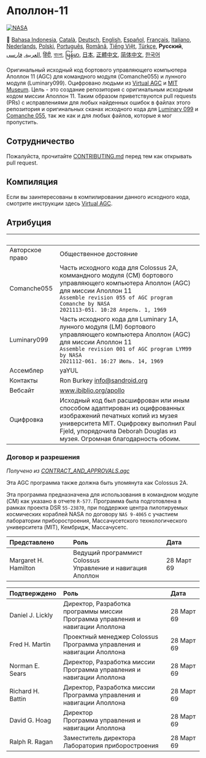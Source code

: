 # Аполлон-11
[![NASA][1]][2]

:crossed_flags:
[Bahasa Indonesia][ID],
[Català][CA],
[Deutsch][DE],
[English][EN],
[Español][ES],
[Français][FR],
[Italiano][IT],
[Nederlands][NL],
[Polski][PL],
[Português][PT_BR],
[Română][RO],
[Tiếng Việt][VI],
[Türkçe][TR],
**Русский**,
[العربية][AR],
[فارسی][FA],
[हिंदी][HI_IN],
[বাংলা][BD_BN],
[မြန်မာ][MM],
[日本][JA],
[正體中文][ZH_TW],
[简体中文][ZH_CN],
[한국어][KO_KR]

[AR]:README.ar.md
[BD_BN]:README.bd_bn.md
[CA]:README.ca.md
[DE]:README.de.md
[EN]:README.md
[ES]:README.es.md
[FA]:README.fa.md
[FR]:README.fr.md
[HI_IN]:README.hi_in.md
[ID]:README.id.md
[IT]:README.it.md
[JA]:README.ja.md
[KO_KR]:README.ko_kr.md
[MM]:README.mm.md
[PL]:README.pl.md
[PT_BR]:README.pt_br.md
[RO]:README.ro.md
[RU]:README.ru.md
[TR]:README.tr.md
[VI]:README.vi.md
[ZH_CN]:README.zh_cn.md
[ZH_TW]:README.zh_tw.md
[NL]:README.nl.md

Оригинальный исходный код бортового управляющего компьютера Аполлон 11 (AGC) для командного модуля (Comanche055) и лунного модуля (Luminary099).
Оцифровано людьми из [Virtual AGC][3] и [MIT Museum][4]. Цель - это создание репозитория с оригинальным исходным кодом миссии Аполлон 11.
Таким образом приветствуются pull requests (PRs) с исправлениями для любых найденных ошибок в файлах этого репозитория и оригинальных сканах исходного кода для [Luminary 099][5] и [Comanche 055][6], так же как и для любых файлов, которые я мог пропустить.

## Сотрудничество
Пожалуйста, прочитайте [CONTRIBUTING.md][7] перед тем как открывать pull request.

## Компиляция
Если вы заинтересованы в компилировании данного исходного кода, смотрите инструкции здесь [Virtual AGC][8].

## Атрибуция

&nbsp;         | &nbsp;
:------------- | :-----
Авторское право      | Общественное достояние
Comanche055    | Часть исходного кода для Colossus 2A, коммандного модуля (CM) бортового управляющего компьютера Аполлон (AGC) для миссии Аполлон 11<br>`Assemble revision 055 of AGC program Comanche by NASA`<br>`2021113-051. 10:28 Апрель. 1, 1969`
Luminary099    | Часть исходного кода для Luminary 1A, лунного модуля (LM) бортового управляющего компьютера Аполлон (AGC) для миссии Аполлон 11<br>`Assemble revision 001 of AGC program LYM99 by NASA`<br>`2021112-061. 16:27 Июль. 14, 1969`
Ассемблер      | yaYUL
Контакты        | Ron Burkey <info@sandroid.org>
Вебсайт        | www.ibiblio.org/apollo
Оцифровка | Исходный код был расшифрован или иным способом адаптирован из оцифрованных изображений печатных копий из музея университета MIT. Оцифровку выполнил Paul Fjeld, упорядочила Deborah Douglas из музея. Огромная благодарность обоим.

### Договор и разрешения
*Получено из [CONTRACT_AND_APPROVALS.agc]*

Эта AGC программа также должна быть упомянута как Colossus 2A.

Эта программа предназначена для использования в командном модуле (CM) как указано в отчете `R-577`. Программа была подготовлена в рамках проекта DSR `55-23870`, при поддержке центра пилотируемых космических кораблей NASA по договору `NAS 9-4065` с участием лаборатории приборостроения, Массачусетского технологического университета (MIT), Кембридж, Массачусетс.

Представлено          | Роль | Дата
:-------------------- | :--- | :---
Margaret H. Hamilton  | Ведущий программист Colossus<br>Управление и навигация Аполлон | 28 Март 69

Подтверждено        | Роль | Дата
:----------------- | :--- | :---
Daniel J. Lickly   | Директор, Разработка программы миссии<br>Программа управления и навигации Аполлона | 28 Март 69
Fred H. Martin     | Проектный менеджер Colossus<br>Программа управления и навигации Аполлона | 28 Март 69
Norman E. Sears    | Директор, Разработка миссии<br>Программа управления и навигации Аполлона | 28 Март 69
Richard H. Battin  | Директор, Разработка миссии<br>Программа управления и навигации Аполлона | 28 Март 69
David G. Hoag      | Директор<br>Программа управления и навигации Аполлона | 28 Март 69
Ralph R. Ragan     | Заместитель директора<br>Лаборатория приборостроения| 28 Март 69

[CONTRACT_AND_APPROVALS.agc]:https://github.com/chrislgarry/Apollo-11/blob/master/Comanche055/CONTRACT_AND_APPROVALS.agc
[1]:https://cdn.rawgit.com/aleen42/badges/c9246f74/src/nasa.svg
[2]:https://www.nasa.gov/mission_pages/apollo/missions/apollo11.html
[3]:http://www.ibiblio.org/apollo/
[4]:http://web.mit.edu/museum/
[5]:http://www.ibiblio.org/apollo/ScansForConversion/Luminary099/
[6]:http://www.ibiblio.org/apollo/ScansForConversion/Comanche055/
[7]:https://github.com/chrislgarry/Apollo-11/blob/master/CONTRIBUTING.md
[8]:https://github.com/rburkey2005/virtualagc
